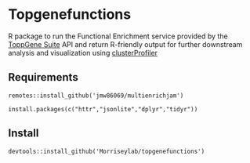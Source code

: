# Topgenefunctions

R package to run the Functional Enrichment service provided by the [ToppGene Suite](https://toppgene.cchmc.org)  API and return R-friendly output for further downstream analysis and visualization using [clusterProfiler](https://yulab-smu.top/biomedical-knowledge-mining-book/)

## Requirements
```
remotes::install_github('jmw86069/multienrichjam')

install.packages(c("httr","jsonlite","dplyr","tidyr"))

```

## Install 
```
devtools::install_github('Morriseylab/topgenefunctions')
```
